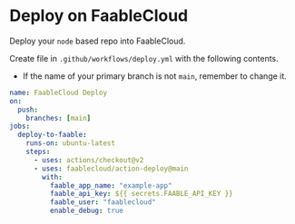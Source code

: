 # Deploy on FaableCloud

Deploy your `node` based repo into FaableCloud.

Create file in `.github/workflows/deploy.yml` with the following contents.

- If the name of your primary branch is not `main`, remember to change it.

```yml
name: FaableCloud Deploy
on:
  push:
    branches: [main]
jobs:
  deploy-to-faable:
    runs-on: ubuntu-latest
    steps:
      - uses: actions/checkout@v2
      - uses: faablecloud/action-deploy@main
        with:
          faable_app_name: "example-app"
          faable_api_key: ${{ secrets.FAABLE_API_KEY }}
          faable_user: "faablecloud"
          enable_debug: true
```
